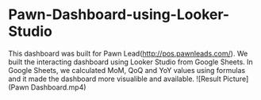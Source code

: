 # Pawn-Dashboard-using-Looker-Studio
This dashboard was built for Pawn Lead(http://pos.pawnleads.com/). We built the interacting dashboard using Looker Studio from Google Sheets.
In Google Sheets, we calculated MoM, QoQ and YoY values using formulas and it made the dashboard more visualible and available.
![Result Picture](Pawn Dashboard.mp4)

